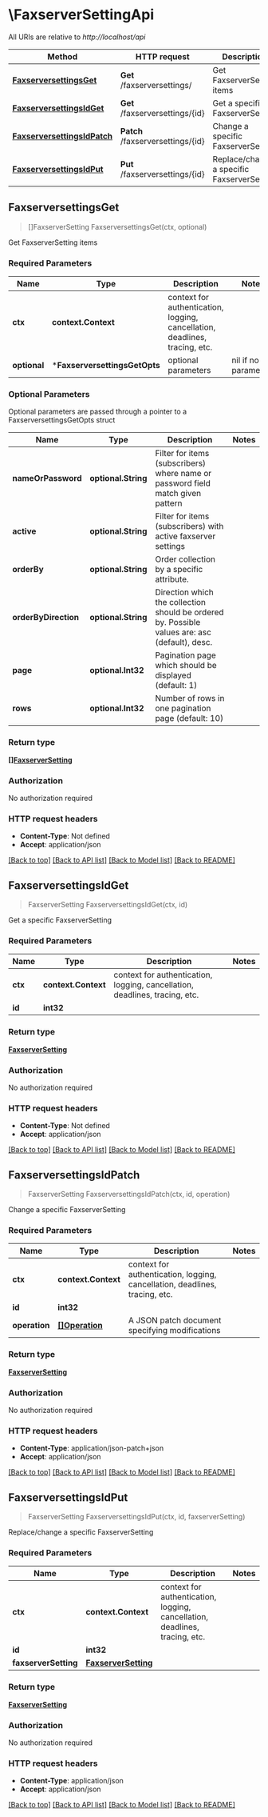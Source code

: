# \FaxserverSettingApi

All URIs are relative to *http://localhost/api*

Method | HTTP request | Description
------------- | ------------- | -------------
[**FaxserversettingsGet**](FaxserverSettingApi.md#FaxserversettingsGet) | **Get** /faxserversettings/ | Get FaxserverSetting items
[**FaxserversettingsIdGet**](FaxserverSettingApi.md#FaxserversettingsIdGet) | **Get** /faxserversettings/{id} | Get a specific FaxserverSetting
[**FaxserversettingsIdPatch**](FaxserverSettingApi.md#FaxserversettingsIdPatch) | **Patch** /faxserversettings/{id} | Change a specific FaxserverSetting
[**FaxserversettingsIdPut**](FaxserverSettingApi.md#FaxserversettingsIdPut) | **Put** /faxserversettings/{id} | Replace/change a specific FaxserverSetting



## FaxserversettingsGet

> []FaxserverSetting FaxserversettingsGet(ctx, optional)

Get FaxserverSetting items

### Required Parameters


Name | Type | Description  | Notes
------------- | ------------- | ------------- | -------------
**ctx** | **context.Context** | context for authentication, logging, cancellation, deadlines, tracing, etc.
 **optional** | ***FaxserversettingsGetOpts** | optional parameters | nil if no parameters

### Optional Parameters

Optional parameters are passed through a pointer to a FaxserversettingsGetOpts struct


Name | Type | Description  | Notes
------------- | ------------- | ------------- | -------------
 **nameOrPassword** | **optional.String**| Filter for items (subscribers) where name or password field match given pattern | 
 **active** | **optional.String**| Filter for items (subscribers) with active faxserver settings | 
 **orderBy** | **optional.String**| Order collection by a specific attribute. | 
 **orderByDirection** | **optional.String**| Direction which the collection should be ordered by. Possible values are: asc (default), desc. | 
 **page** | **optional.Int32**| Pagination page which should be displayed (default: 1) | 
 **rows** | **optional.Int32**| Number of rows in one pagination page (default: 10) | 

### Return type

[**[]FaxserverSetting**](FaxserverSetting.md)

### Authorization

No authorization required

### HTTP request headers

- **Content-Type**: Not defined
- **Accept**: application/json

[[Back to top]](#) [[Back to API list]](../README.md#documentation-for-api-endpoints)
[[Back to Model list]](../README.md#documentation-for-models)
[[Back to README]](../README.md)


## FaxserversettingsIdGet

> FaxserverSetting FaxserversettingsIdGet(ctx, id)

Get a specific FaxserverSetting

### Required Parameters


Name | Type | Description  | Notes
------------- | ------------- | ------------- | -------------
**ctx** | **context.Context** | context for authentication, logging, cancellation, deadlines, tracing, etc.
**id** | **int32**|  | 

### Return type

[**FaxserverSetting**](FaxserverSetting.md)

### Authorization

No authorization required

### HTTP request headers

- **Content-Type**: Not defined
- **Accept**: application/json

[[Back to top]](#) [[Back to API list]](../README.md#documentation-for-api-endpoints)
[[Back to Model list]](../README.md#documentation-for-models)
[[Back to README]](../README.md)


## FaxserversettingsIdPatch

> FaxserverSetting FaxserversettingsIdPatch(ctx, id, operation)

Change a specific FaxserverSetting

### Required Parameters


Name | Type | Description  | Notes
------------- | ------------- | ------------- | -------------
**ctx** | **context.Context** | context for authentication, logging, cancellation, deadlines, tracing, etc.
**id** | **int32**|  | 
**operation** | [**[]Operation**](operation.md)| A JSON patch document specifying modifications | 

### Return type

[**FaxserverSetting**](FaxserverSetting.md)

### Authorization

No authorization required

### HTTP request headers

- **Content-Type**: application/json-patch+json
- **Accept**: application/json

[[Back to top]](#) [[Back to API list]](../README.md#documentation-for-api-endpoints)
[[Back to Model list]](../README.md#documentation-for-models)
[[Back to README]](../README.md)


## FaxserversettingsIdPut

> FaxserverSetting FaxserversettingsIdPut(ctx, id, faxserverSetting)

Replace/change a specific FaxserverSetting

### Required Parameters


Name | Type | Description  | Notes
------------- | ------------- | ------------- | -------------
**ctx** | **context.Context** | context for authentication, logging, cancellation, deadlines, tracing, etc.
**id** | **int32**|  | 
**faxserverSetting** | [**FaxserverSetting**](FaxserverSetting.md)|  | 

### Return type

[**FaxserverSetting**](FaxserverSetting.md)

### Authorization

No authorization required

### HTTP request headers

- **Content-Type**: application/json
- **Accept**: application/json

[[Back to top]](#) [[Back to API list]](../README.md#documentation-for-api-endpoints)
[[Back to Model list]](../README.md#documentation-for-models)
[[Back to README]](../README.md)


